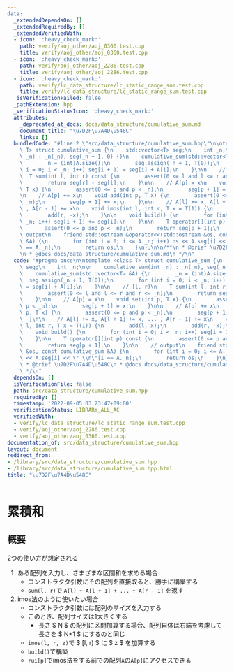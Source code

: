 ```yaml
---
data:
  _extendedDependsOn: []
  _extendedRequiredBy: []
  _extendedVerifiedWith:
  - icon: ':heavy_check_mark:'
    path: verify/aoj_other/aoj_0360.test.cpp
    title: verify/aoj_other/aoj_0360.test.cpp
  - icon: ':heavy_check_mark:'
    path: verify/aoj_other/aoj_2286.test.cpp
    title: verify/aoj_other/aoj_2286.test.cpp
  - icon: ':heavy_check_mark:'
    path: verify/lc_data_structure/lc_static_range_sum.test.cpp
    title: verify/lc_data_structure/lc_static_range_sum.test.cpp
  _isVerificationFailed: false
  _pathExtension: hpp
  _verificationStatusIcon: ':heavy_check_mark:'
  attributes:
    _deprecated_at_docs: docs/data_structure/cumulative_sum.md
    document_title: "\u7D2F\u7A4D\u548C"
    links: []
  bundledCode: "#line 2 \"src/data_structure/cumulative_sum.hpp\"\n\ntemplate <class\
    \ T> struct cumulative_sum {\n    std::vector<T> seg;\n    int _n;\n\n    cumulative_sum(int\
    \ _n) : _n(_n), seg(_n + 1, 0) {}\n    cumulative_sum(std::vector<T> &A) {\n \
    \       _n = (int)A.size();\n        seg.assign(_n + 1, T(0));\n        for (int\
    \ i = 0; i < _n; i++) seg[i + 1] = seg[i] + A[i];\n    }\n\n    // [l, r)\n  \
    \  T sum(int l, int r) const {\n        assert(0 <= l and l <= r and r <= _n);\n\
    \        return seg[r] - seg[l];\n    }\n\n    // A[p] = x\n    void set(int p,\
    \ T x) {\n        assert(0 <= p and p < _n);\n        seg[p + 1] = x;\n    }\n\
    \n    // A[p] += x\n    void add(int p, T x) {\n        assert(0 <= p and p <\
    \ _n);\n        seg[p + 1] += x;\n    }\n\n    // A[l] += x, A[l + 1] += x, ...\
    \ , A[r - 1] += x\n    void imos(int l, int r, T x = T(1)) {\n        add(l, x);\n\
    \        add(r, -x);\n    }\n\n    void build() {\n        for (int i = 0; i <\
    \ _n; i++) seg[i + 1] += seg[i];\n    }\n\n    T operator[](int p) const {\n \
    \       assert(0 <= p and p < _n);\n        return seg[p + 1];\n    }\n\n    //\
    \ output\n    friend std::ostream &operator<<(std::ostream &os, const cumulative_sum\
    \ &A) {\n        for (int i = 0; i <= A._n; i++) os << A.seg[i] << \" \\n\"[i\
    \ == A._n];\n        return os;\n    }\n};\n\n/**\n * @brief \u7D2F\u7A4D\u548C\
    \n * @docs docs/data_structure/cumulative_sum.md\n */\n"
  code: "#pragma once\n\ntemplate <class T> struct cumulative_sum {\n    std::vector<T>\
    \ seg;\n    int _n;\n\n    cumulative_sum(int _n) : _n(_n), seg(_n + 1, 0) {}\n\
    \    cumulative_sum(std::vector<T> &A) {\n        _n = (int)A.size();\n      \
    \  seg.assign(_n + 1, T(0));\n        for (int i = 0; i < _n; i++) seg[i + 1]\
    \ = seg[i] + A[i];\n    }\n\n    // [l, r)\n    T sum(int l, int r) const {\n\
    \        assert(0 <= l and l <= r and r <= _n);\n        return seg[r] - seg[l];\n\
    \    }\n\n    // A[p] = x\n    void set(int p, T x) {\n        assert(0 <= p and\
    \ p < _n);\n        seg[p + 1] = x;\n    }\n\n    // A[p] += x\n    void add(int\
    \ p, T x) {\n        assert(0 <= p and p < _n);\n        seg[p + 1] += x;\n  \
    \  }\n\n    // A[l] += x, A[l + 1] += x, ... , A[r - 1] += x\n    void imos(int\
    \ l, int r, T x = T(1)) {\n        add(l, x);\n        add(r, -x);\n    }\n\n\
    \    void build() {\n        for (int i = 0; i < _n; i++) seg[i + 1] += seg[i];\n\
    \    }\n\n    T operator[](int p) const {\n        assert(0 <= p and p < _n);\n\
    \        return seg[p + 1];\n    }\n\n    // output\n    friend std::ostream &operator<<(std::ostream\
    \ &os, const cumulative_sum &A) {\n        for (int i = 0; i <= A._n; i++) os\
    \ << A.seg[i] << \" \\n\"[i == A._n];\n        return os;\n    }\n};\n\n/**\n\
    \ * @brief \u7D2F\u7A4D\u548C\n * @docs docs/data_structure/cumulative_sum.md\n\
    \ */\n"
  dependsOn: []
  isVerificationFile: false
  path: src/data_structure/cumulative_sum.hpp
  requiredBy: []
  timestamp: '2022-09-05 03:23:47+09:00'
  verificationStatus: LIBRARY_ALL_AC
  verifiedWith:
  - verify/lc_data_structure/lc_static_range_sum.test.cpp
  - verify/aoj_other/aoj_2286.test.cpp
  - verify/aoj_other/aoj_0360.test.cpp
documentation_of: src/data_structure/cumulative_sum.hpp
layout: document
redirect_from:
- /library/src/data_structure/cumulative_sum.hpp
- /library/src/data_structure/cumulative_sum.hpp.html
title: "\u7D2F\u7A4D\u548C"
---
```

# 累積和

## 概要
2つの使い方が想定される
1. ある配列を入力し、さまざまな区間和を求める場合
    - コンストラクタ引数にその配列を直接取ると、勝手に構築する
    - `sum(l, r)`で `A[l] + A[l + 1] + ... + A[r - 1]` を返す
1. imos法のように使いたい場合
    - コンストラクタ引数には配列のサイズを入力する
    - このとき、配列サイズは1大きくする
        - 長さ $ N $ の配列に区間加算する場合、配列自体は右端を考慮して長さを $ N+1 $ にするのと同じ
    - `imos(l, r, z)`で $ [l, r) $ に $ z $ を加算する
    - `build()`で構築
    - `rui[p]`でimos法をする前での配列`A`の`A[p]`にアクセスできる
